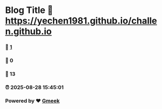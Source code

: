 # Blog Title :link: https://yechen1981.github.io/challen.github.io 
### :page_facing_up: [1](https://yechen1981.github.io/challen.github.io/tag.html) 
### :speech_balloon: 0 
### :hibiscus: 13 
### :alarm_clock: 2025-08-28 15:45:01 
### Powered by :heart: [Gmeek](https://github.com/Meekdai/Gmeek)
